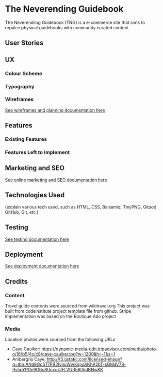 # The Neverending Guidebook
The Neverendiing Guidebook (TNG) is a e-commerce site that aims to repalce physical guidebooks with community curated content

## User Stories

## UX 

### Colour Scheme 

### Typography 

### Wireframes
[See wireframes and planning documentation here](documentation/wireframes/wireframes.md)
 
## Features

### Existing Features

### Features Left to Implement

## Marketing and SEO
[See online marketing and SEO documentation here](documentation/marketing_and_seo/marketing_and_seo.md)

## Technologies Used 
(explain various tech used, such as HTML, CSS, Balsamiq, TinyPNG, Gitpod, GitHub, Git, etc.)

## Testing
[See testing documentation here](documentation/deployment/deployment.md)

## Deployment
[See deployment documentation here](documentation/testing/testing.md)

## Credits

### Content
Travel guide contents were sourced from wikitravel.org
This project was built from codeinstitute project template file from github. 
Stripe implementation was based on the Boutique Ado project

### Media
Location photos were sourced from the following URLs    
- Caye Caulker: https://dynamic-media-cdn.tripadvisor.com/media/photo-o/16/b5/4c/c8/caye-caulker.jpg?w=1200&h=-1&s=1
- Ambergris Caye: http://t3.gstatic.com/licensed-image?q=tbn:ANd9GcST7PB2IvnuWwKspoAKhK2bT-sGMaV78-Rv5pYPGe9G6u8Uoxc7JFLVUR560hdBNwKK